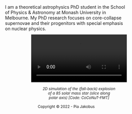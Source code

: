 <style>
div {
  margin-top: 5px;
  margin-bottom: 10px;
  margin-right: 100px;
  margin-left: 20px;
}
</style>
<div> I am a theoretical astrophysics PhD student in the School of Physics & Astronomy at Monash University in Melbourne. My PhD research focuses on core-collapse supernovae and their progenitors with special emphasis on nuclear physics.
</div> 


<center>
<video align="left" width="300" controls="controls" loop="true" autoplay="true" src="/videos/explosion.webm">
</video>
<p><small><i>2D simulation of the (fall-back) explosion <br> of a 85 solar mass star (slice along <br> polar axis) [Code: CoCoNuT-FMT]</i></small>
<section id="footer">
<small>
      <div class="container">
            Copyright &copy; 2022 - Pia Jakobus 
      </div>
</small>
</section>
